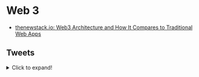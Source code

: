 # Web 3
- [thenewstack.io: Web3 Architecture and How It Compares to Traditional Web Apps](https://thenewstack.io/web3-architecture-and-how-it-compares-to-traditional-web-apps/)

## Tweets
<details>
  <summary>Click to expand!</summary>

<center>
<blockquote class="twitter-tweet"><p lang="en" dir="ltr">Want to get your hands dirty on the frontend side of Web 3?<br><br>Perfect! 🔥<br><br>Time for a small introduction to Web 3 development with JavaScript and ethers.js!<br><br>A thread. ↓</p>&mdash; Oliver Jumpertz (@oliverjumpertz) <a href="https://twitter.com/oliverjumpertz/status/1456980354640850948?ref_src=twsrc%5Etfw">November 6, 2021</a></blockquote> <script async src="https://platform.twitter.com/widgets.js" charset="utf-8"></script>
</center>
</details>